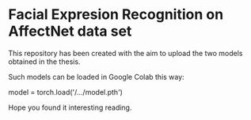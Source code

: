 # Facial Expresion Recognition on AffectNet data set

This repository has been created with the aim to upload the two models obtained in the thesis.

Such models can be loaded in Google Colab this way: 

model = torch.load('/.../model.pth')

Hope you found it interesting reading.
